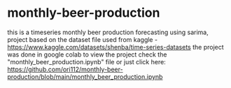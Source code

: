 # monthly-beer-production

this is a timeseries monthly beer production forecasting using sarima, project based on the dataset file used from kaggle - https://www.kaggle.com/datasets/shenba/time-series-datasets the project was done in google colab to view the project check the "monthly_beer_production.ipynb" file or just click here: https://github.com/ori112/monthly-beer-production/blob/main/monthly_beer_production.ipynb
